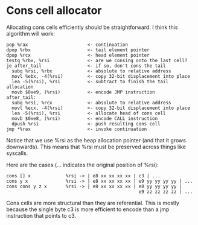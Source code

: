 # Cons cell allocator

Allocating cons cells efficiently should be straightforward. I think this
algorithm will work:

    pop %rax                      <- continuation
    dpop %rbx                     <- tail element pointer
    dpop %rcx                     <- head element pointer
    testq %rbx, %rsi              <- are we consing onto the last cell?
    je after_tail                 <- if so, don't cons the tail
      subq %rsi, %rbx             <- absolute to relative address
      movl %ebx, -4(%rsi)         <- copy 32-bit displacement into place
      lea -5(%rsi), %rsi          <- subtract to finish the tail allocation
      movb $0xe9, (%rsi)          <- encode JMP instruction
    after_tail:
      subq %rsi, %rcx             <- absolute to relative address
      movl %ecx, -4(%rsi)         <- copy 32-bit displacement into place
      lea -5(%rsi), %rsi          <- allocate head of cons cell
      movb $0xe8, (%rsi)          <- encode CALL instruction
      dpush %rsi                  <- push resulting cons cell
    jmp *%rax                     <- invoke continuation

Notice that we use %rsi as the heap allocation pointer (and that it grows
downwards). This means that %rsi must be preserved across things like syscalls.

Here are the cases (... indicates the original position of %rsi):

    cons [] x             %rsi -> | e8 xx xx xx xx | c3 | ...
    cons y x              %rsi -> | e8 xx xx xx xx | e9 yy yy yy yy | ...
    cons cons y z x       %rsi -> | e8 xx xx xx xx | e8 yy yy yy yy |
                                                     e9 zz zz zz zz | ...

Cons cells are more structural than they are referential. This is mostly because
the single byte c3 is more efficient to encode than a jmp instruction that
points to c3.